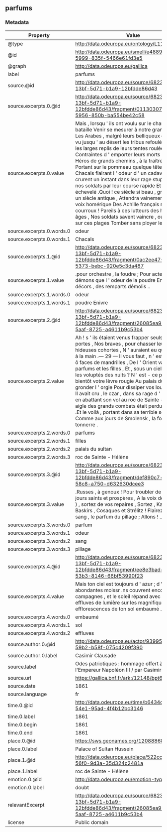 ## parfums

### Metadata

| Property | Value |
| -------- | ----- |
| @type | http://data.odeuropa.eu/ontology/L11_Smell |
| @id | http://data.odeuropa.eu/smell/e4889dbc-7ba0-5999-835f-5466e61fd3e5 |
| @graph | http://data.odeuropa.eu/gallica |
| label | parfums |
| source.@id | http://data.odeuropa.eu/source/68235645-13bf-5d71-b1a9-12bfdde86d43 |
| source.excerpts.0.@id | http://data.odeuropa.eu/source/68235645-13bf-5d71-b1a9-12bfdde86d43/fragment/01130307-95c4-5956-850b-ba554be42c58 |
| source.excerpts.0.value | Mais , lorsqu ' ils ont voulu sur le champ de bataille Venir se mesurer à notre grande taille , Les Arabes , malgré leurs belliqueux efforts , Ont vu jusqu ' au désert les tribus refoulées , Dans les larges replis de leurs tentes roulées Contraintes d ' emporter leurs morts .— 16 — Héros de grands chemins , à la traîtreuse épëe , Portant sur le pommeau quelque tête coupée , Chacals flairant l ' odeur d ' un cadavre isolé , Ils crurent un instant dans leur rage stupide Effrayer nos soldats par leur course rapide Et leur élan échevelé .Quoi ! ce siècle si beau , grand comme un siècle antique , Attendra vainement qu ' une voix homérique Des Achille français redise le courroux ! Pareils à ces lutteurs des héroïques âges , Nos soldats savent vaincre , ou du moins sur ces plages Tomber sans ployer les genoux . |
| source.excerpts.0.words.0 | odeur |
| source.excerpts.0.words.1 | Chacals |
| source.excerpts.1.@id | http://data.odeuropa.eu/source/68235645-13bf-5d71-b1a9-12bfdde86d43/fragment/0ac2ee47-604b-5373-bebc-920e5c3da487 |
| source.excerpts.1.value | .pour orchestre , la foudre ; Pour acteurs , des démons que l ' odeur de la poudre Enivre ; pour décors , des remparts démolis .. |
| source.excerpts.1.words.0 | odeur |
| source.excerpts.1.words.1 | poudre Enivre |
| source.excerpts.2.@id | http://data.odeuropa.eu/source/68235645-13bf-5d71-b1a9-12bfdde86d43/fragment/26085ea9-0edb-5aaf-8725-a4611b9c53b4 |
| source.excerpts.2.value | Ah ! s ' ils étaient venus frapper seuls à nos portes , Nos braves , pour chasser leurs hideuses cohortes , N ' auraient eu qu ' un fouet à la main .— 29 — Il vous faut , n ' est - ce pas , ô faces de mandrilles , De l ' Orient vaincu les parfums et les filles , Et , sous un ciel d ' azur , les voluptés des nuits ? N ' est - ce pas que bientôt votre lèvre rougie Au palais du sultan fera gronder l ' orgie Pour dissiper vos lourds ennuis ? Il avait cru , le czar , dans sa rage d ' hyène , Qu ' en abattant son vol au roc de Sainte - Hélène L ' aigle des grands combats était perdu pour nous .Et le voilà , portant dans sa terrible serre , Comme aux jours de Smolensk , la foudre et le tonnerre . |
| source.excerpts.2.words.0 | parfums |
| source.excerpts.2.words.1 | filles |
| source.excerpts.2.words.2 | palais du sultan |
| source.excerpts.2.words.3 | roc de Sainte - Hélène |
| source.excerpts.3.@id | http://data.odeuropa.eu/source/68235645-13bf-5d71-b1a9-12bfdde86d43/fragment/def890c7-c415-58c8-a750-d632630dcee3 |
| source.excerpts.3.value | .Russes , à genoux ! Pour troubler de la paix les jours saints et prospères , A la voix de Morok ( 1 ) , sortez de vos repaires , Sortez , Kalmouks , Baskirs , Cosaques et Strélitz ! Flairez l ' odeur du sang , le parfum du pillage ; Allons ! .. |
| source.excerpts.3.words.0 | parfum |
| source.excerpts.3.words.1 | odeur |
| source.excerpts.3.words.2 | sang |
| source.excerpts.3.words.3 | pillage |
| source.excerpts.4.@id | http://data.odeuropa.eu/source/68235645-13bf-5d71-b1a9-12bfdde86d43/fragment/ee8e3bad-4ed6-53b3-8146-66bf53990f23 |
| source.excerpts.4.value | Mais ton ciel est toujours d ' azur ; d ' abondantes moissr .ns couvrent encore tes campagnes , et le soleil répand avec amour ses effluves de lumière sur les magnifiques efflorescences de ton sol embaumé .. |
| source.excerpts.4.words.0 | embaumé |
| source.excerpts.4.words.1 | sol |
| source.excerpts.4.words.2 | effluves |
| source.author.0.@id | http://data.odeuropa.eu/actor/9399547a-1f26-59b2-b58f-075c4209f390 |
| source.author.0.label | Casimir Clausade |
| source.label | Odes patriotiques : hommage offert à S. M. l'Empereur Napoléon III / par Casimir Clausade,... |
| source.url | https://gallica.bnf.fr/ark:/12148/bpt6k54493353 |
| source.date | 1861 |
| source.language | fr |
| time.0.@id | http://data.odeuropa.eu/time/b6434cbb-fcdb-54e1-95ad-4f4b12bc3146 |
| time.0.label | 1861 |
| time.0.begin | 1861 |
| time.0.end | 1861 |
| place.0.@id | https://sws.geonames.org/12088868/ |
| place.0.label | Palace of Sultan Hussein |
| place.1.@id | http://data.odeuropa.eu/place/522ccd79-9fef-56f0-9d3a-35d324c2481a |
| place.1.label | roc de Sainte - Hélène |
| emotion.0.@id | http://data.odeuropa.eu/emotion-type/doubt |
| emotion.0.label | doubt |
| relevantExcerpt | http://data.odeuropa.eu/source/68235645-13bf-5d71-b1a9-12bfdde86d43/fragment/26085ea9-0edb-5aaf-8725-a4611b9c53b4 |
| license | Public domain |
